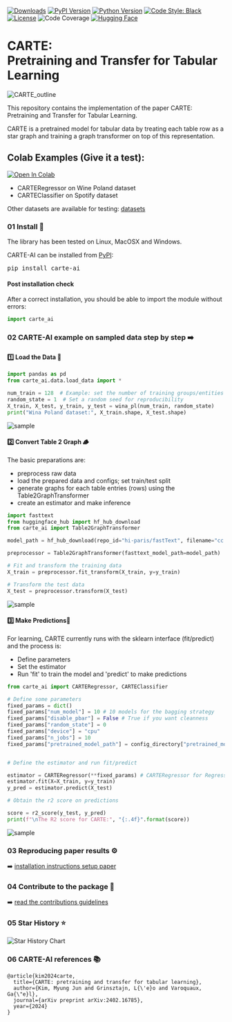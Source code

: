 [![Downloads](https://img.shields.io/pypi/dm/carte-ai)](https://pypi.org/project/carte-ai/)
[![PyPI Version](https://img.shields.io/pypi/v/carte-ai)](https://pypi.org/project/carte-ai/)
[![Python Version](https://img.shields.io/pypi/pyversions/carte-ai)](https://pypi.org/project/carte-ai/)
[![Code Style: Black](https://img.shields.io/badge/code%20style-black-000000.svg)](https://github.com/psf/black)
[![License](https://img.shields.io/badge/License-BSD_3--Clause-blue.svg)](https://opensource.org/licenses/BSD-3-Clause)
![Code Coverage](https://img.shields.io/badge/coverage-81%25-brightgreen)
[![Hugging Face](https://img.shields.io/badge/Hugging%20Face-Benchmark-yellow)](https://huggingface.co/datasets/inria-soda/carte-benchmark)


# CARTE: <br />Pretraining and Transfer for Tabular Learning

![CARTE_outline](carte_ai/data/etc/outline_carte.jpg)

This repository contains the implementation of the paper CARTE: Pretraining and Transfer for Tabular Learning.

CARTE is a pretrained model for tabular data by treating each table row as a star graph and training a graph transformer on top of this representation.

## Colab Examples (Give it a test):
[![Open In Colab](https://colab.research.google.com/assets/colab-badge.svg)](https://colab.research.google.com/drive/1PeltEmNLehQ26VQtFJhl7OxnzCS8rPMT?usp=sharing)
* CARTERegressor on Wine Poland dataset
* CARTEClassifier on Spotify dataset
  
Other datasets are available for testing: [datasets](https://huggingface.co/datasets/inria-soda/carte-benchmark/tree/main/data_raw)

### 01 Install 🚀

The library has been tested on Linux, MacOSX and Windows.

CARTE-AI can be installed from [PyPI](https://pypi.org/project/carte-ai):

<pre>
pip install carte-ai
</pre>

#### Post installation check
After a correct installation, you should be able to import the module without errors:

```python
import carte_ai
```

### 02 CARTE-AI example on sampled data step by step ➡️

#### 1️⃣ Load the Data 💽
```python
import pandas as pd
from carte_ai.data.load_data import *

num_train = 128  # Example: set the number of training groups/entities
random_state = 1  # Set a random seed for reproducibility
X_train, X_test, y_train, y_test = wina_pl(num_train, random_state)
print("Wina Poland dataset:", X_train.shape, X_test.shape)
```
![sample](images/data_wina.png)

#### 2️⃣ Convert Table 2 Graph 🪵

The basic preparations are:
- preprocess raw data
- load the prepared data and configs; set train/test split
- generate graphs for each table entries (rows) using the Table2GraphTransformer
- create an estimator and make inference

```python
import fasttext
from huggingface_hub import hf_hub_download
from carte_ai import Table2GraphTransformer

model_path = hf_hub_download(repo_id="hi-paris/fastText", filename="cc.en.300.bin")

preprocessor = Table2GraphTransformer(fasttext_model_path=model_path)

# Fit and transform the training data
X_train = preprocessor.fit_transform(X_train, y=y_train)

# Transform the test data
X_test = preprocessor.transform(X_test)
```
![sample](images/t2g.png)

#### 3️⃣ Make Predictions🔮
For learning, CARTE currently runs with the sklearn interface (fit/predict) and the process is:
- Define parameters
- Set the estimator
- Run 'fit' to train the model and 'predict' to make predictions

```python
from carte_ai import CARTERegressor, CARTEClassifier

# Define some parameters
fixed_params = dict()
fixed_params["num_model"] = 10 # 10 models for the bagging strategy
fixed_params["disable_pbar"] = False # True if you want cleanness
fixed_params["random_state"] = 0
fixed_params["device"] = "cpu"
fixed_params["n_jobs"] = 10
fixed_params["pretrained_model_path"] = config_directory["pretrained_model"]


# Define the estimator and run fit/predict

estimator = CARTERegressor(**fixed_params) # CARTERegressor for Regression
estimator.fit(X=X_train, y=y_train)
y_pred = estimator.predict(X_test)

# Obtain the r2 score on predictions

score = r2_score(y_test, y_pred)
print(f"\nThe R2 score for CARTE:", "{:.4f}".format(score))
```
![sample](images/performance.png)

### 03 Reproducing paper results ⚙️

➡️ [installation instructions setup paper](INSTALL.md)

### 04 Contribute to the package 🚀

➡️ [read the contributions guidelines](CONTRIBUTIONS.md)

### 05 Star History ⭐️

![Star History Chart](https://api.star-history.com/svg?repos=soda-inria/carte&type=Date)

### 06 CARTE-AI references 📚

```
@article{kim2024carte,
  title={CARTE: pretraining and transfer for tabular learning},
  author={Kim, Myung Jun and Grinsztajn, L{\'e}o and Varoquaux, Ga{\"e}l},
  journal={arXiv preprint arXiv:2402.16785},
  year={2024}
}
```
